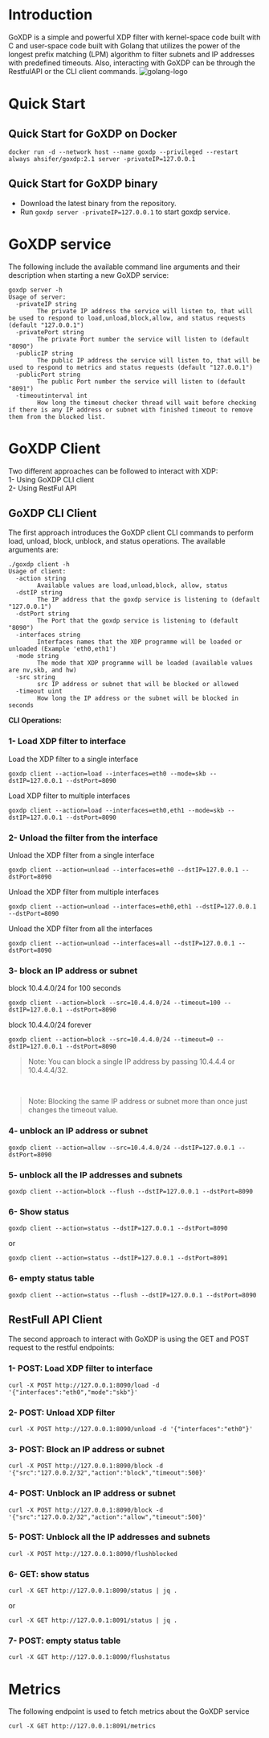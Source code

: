 # Introduction

GoXDP is a simple and powerful XDP filter with kernel-space code built with C and user-space code built with Golang that utilizes the power of the longest prefix matching (LPM) algorithm to filter subnets and IP addresses with predefined timeouts. Also, interacting with GoXDP can be through the RestfulAPI or the CLI client commands.
![golang-logo](golang-logo.png)

# Quick Start

## Quick Start for GoXDP on Docker

`docker run -d --network host --name goxdp --privileged --restart always ahsifer/goxdp:2.1 server -privateIP=127.0.0.1`

## Quick Start for GoXDP binary

- Download the latest binary from the repository.
- Run `goxdp server -privateIP=127.0.0.1` to start goxdp service.

# GoXDP service

The following include the available command line arguments and their description when starting a new GoXDP service:

```
goxdp server -h
Usage of server:
  -privateIP string
    	The private IP address the service will listen to, that will be used to respond to load,unload,block,allow, and status requests (default "127.0.0.1")
  -privatePort string
    	The private Port number the service will listen to (default "8090")
  -publicIP string
    	The public IP address the service will listen to, that will be used to respond to metrics and status requests (default "127.0.0.1")
  -publicPort string
    	The public Port number the service will listen to (default "8091")
  -timeoutinterval int
    	How long the timeout checker thread will wait before checking if there is any IP address or subnet with finished timeout to remove them from the blocked list.
```

# GoXDP Client

Two different approaches can be followed to interact with XDP: <br />
1- Using GoXDP CLI client <br />
2- Using RestFul API <br />

## GoXDP CLI Client

The first approach introduces the GoXDP client CLI commands to perform load, unload, block, unblock, and status operations. The available arguments are:

```
./goxdp client -h
Usage of client:
  -action string
    	Available values are load,unload,block, allow, status
  -dstIP string
    	The IP address that the goxdp service is listening to (default "127.0.0.1")
  -dstPort string
    	The Port that the goxdp service is listening to (default "8090")
  -interfaces string
    	Interfaces names that the XDP programme will be loaded or unloaded (Example 'eth0,eth1')
  -mode string
    	The mode that XDP programme will be loaded (available values are nv,skb, and hw)
  -src string
    	src IP address or subnet that will be blocked or allowed
  -timeout uint
    	How long the IP address or the subnet will be blocked in seconds
```

**CLI Operations:**

### 1- Load XDP filter to interface <br />

Load the XDP filter to a single interface

```
goxdp client --action=load --interfaces=eth0 --mode=skb --dstIP=127.0.0.1 --dstPort=8090
```

Load XDP filter to multiple interfaces

```
goxdp client --action=load --interfaces=eth0,eth1 --mode=skb --dstIP=127.0.0.1 --dstPort=8090
```

### 2- Unload the filter from the interface<br />

Unload the XDP filter from a single interface

```
goxdp client --action=unload --interfaces=eth0 --dstIP=127.0.0.1 --dstPort=8090
```

Unload the XDP filter from multiple interfaces

```
goxdp client --action=unload --interfaces=eth0,eth1 --dstIP=127.0.0.1 --dstPort=8090
```

Unload the XDP filter from all the interfaces

```
goxdp client --action=unload --interfaces=all --dstIP=127.0.0.1 --dstPort=8090
```

### 3- block an IP address or subnet

block 10.4.4.0/24 for 100 seconds

```
goxdp client --action=block --src=10.4.4.0/24 --timeout=100 --dstIP=127.0.0.1 --dstPort=8090
```

block 10.4.4.0/24 forever

```
goxdp client --action=block --src=10.4.4.0/24 --timeout=0 --dstIP=127.0.0.1 --dstPort=8090
```

> Note: You can block a single IP address by passing 10.4.4.4 or 10.4.4.4/32.

<br />

> Note: Blocking the same IP address or subnet more than once just changes the timeout value.

### 4- unblock an IP address or subnet

```
goxdp client --action=allow --src=10.4.4.0/24 --dstIP=127.0.0.1 --dstPort=8090
```

### 5- unblock all the IP addresses and subnets

```
goxdp client --action=block --flush --dstIP=127.0.0.1 --dstPort=8090
```

### 6- Show status

```
goxdp client --action=status --dstIP=127.0.0.1 --dstPort=8090
```

or

```
goxdp client --action=status --dstIP=127.0.0.1 --dstPort=8091
```

### 6- empty status table

```
goxdp client --action=status --flush --dstIP=127.0.0.1 --dstPort=8090
```

## RestFull API Client

The second approach to interact with GoXDP is using the GET and POST request to the restful endpoints: <br />

### 1- POST: Load XDP filter to interface

```
curl -X POST http://127.0.0.1:8090/load -d '{"interfaces":"eth0","mode":"skb"}'
```

### 2- POST: Unload XDP filter

```
curl -X POST http://127.0.0.1:8090/unload -d '{"interfaces":"eth0"}'
```

### 3- POST: Block an IP address or subnet

```
curl -X POST http://127.0.0.1:8090/block -d '{"src":"127.0.0.2/32","action":"block","timeout":500}'
```

### 4- POST: Unblock an IP address or subnet

```
curl -X POST http://127.0.0.1:8090/block -d '{"src":"127.0.0.2/32","action":"allow","timeout":500}'
```

### 5- POST: Unblock all the IP addresses and subnets

```
curl -X POST http://127.0.0.1:8090/flushblocked
```

### 6- GET: show status

```
curl -X GET http://127.0.0.1:8090/status | jq .
```

or

```
curl -X GET http://127.0.0.1:8091/status | jq .
```

### 7- POST: empty status table

```
curl -X GET http://127.0.0.1:8090/flushstatus
```

# Metrics

The following endpoint is used to fetch metrics about the GoXDP service

```
curl -X GET http://127.0.0.1:8091/metrics
```
<meta name="google-site-verification" content="0tiws_TXhrLnqzGI9cCNiZpknj_ZvXFTa5xHY5fYIio" />
